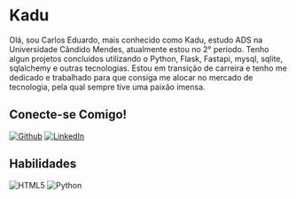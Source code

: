 # Kadu
Olá, sou Carlos Eduardo, mais conhecido como Kadu, estudo ADS na Universidade Cândido Mendes, atualmente estou no 2° periodo.
Tenho algun projetos concluidos utilizando o Python, Flask, Fastapi, mysql, sqlite, sqlalchemy e outras tecnologias.
Estou em transição de carreira e tenho me dedicado e trabalhado para que consiga me alocar no mercado de tecnologia, pela qual sempre tive uma paixão imensa.
 

## Conecte-se Comigo!
[![Github](https://img.shields.io/badge/Github-357?style=for-the-badge&logo=Github&logoColor=fffff)](https://github.com/CarlosEduardosp)
[![LinkedIn](https://img.shields.io/badge/LinkedIn-357?style=for-the-badge&logo=linkedin&logoColor=ffff)](www.linkedin.com/in/carlos-eduardo-padilha-0a105040)


## Habilidades
![HTML5](https://img.shields.io/badge/HTML5-000?style=for-the-badge&logo=html5)
![Python](https://img.shields.io/badge/PYTHON-000?style=for-the-badge&logo=python&logoColor=)

